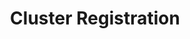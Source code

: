 ---
title: Cluster Registration
description: Registering a cluster with Gloo Federation
weight: 20
---